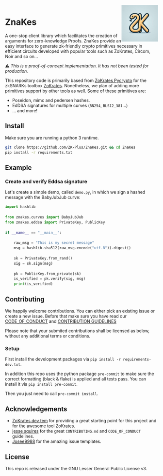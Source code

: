 <img src="icon.jpg" width="120px" align="right" />


# ZnaKes

A one-stop client library which facilitates the creation of arguments for zero-knowledge Proofs. ZnaKes provide an easy interface to generate zk-friendly crypto primitives necessary in efficient circuits developed with popular tools such as ZoKrates, Circom, Noir and so on...

:warning: _This is a proof-of-concept implementation. It has not been tested for production._

This repository code is primarily based from [ZoKrates Pycrypto](https://github.com/Zokrates/pycrypto) for the zkSNARKs toolbox [ZoKrates](https://github.com/Zokrates/ZoKrates).
Nonetheless, we plan of adding more primitives support by other tools as well.
Some of these primitives are:

- Poseidon, mimc and pedersen hashes.
- EdDSA signatures for multiple curves (`BN254`, `BLS12_381`...)
- ... and more!


## Install

Make sure you are running a python 3 runtime.

```bash
git clone https://github.com/ZK-Plus/ZnaKes.git && cd ZnaKes
pip install -r requirements.txt
```

## Example

### Create and verify Eddsa signature
Let's create a simple demo, called `demo.py`, in which we sign a hashed message with the BabyJubJub curve:

```python
import hashlib

from znakes.curves import BabyJubJub
from znakes.eddsa import PrivateKey, PublicKey

if __name__ == "__main__":

    raw_msg = "This is my secret message"
    msg = hashlib.sha512(raw_msg.encode("utf-8")).digest()

    sk = PrivateKey.from_rand()
    sig = sk.sign(msg)

    pk = PublicKey.from_private(sk)
    is_verified = pk.verify(sig, msg)
    print(is_verified)
```

## Contributing

We happily welcome contributions. You can either pick an existing issue or create a new issue. Before that make sure you have read our [CODE_OF_CONDUCT](.github/CODE_OF_CONDUCT.md) and [CONTRIBUTION GUIDELINES](.github/CONTRIBUTING.md)

Please note that your submited contributions shall be licensed as below, without any additional terms or conditions.

### Setup
First install the development packages via `pip install -r requirements-dev.txt`.

In addition this repo uses the python package `pre-commit` to make sure the correct formatting (black & flake) is applied and all tests pass.
You can install it via `pip install pre-commit`.

Then you just need to call `pre-commit install`.

## Acknowledgements

- [ZoKrates dev tem](https://github.com/Zokrates/ZoKrates/graphs/contributors) for providing a great starting point for this project and for the awesome tool ZoKrates.
- [jesse squires](https://github.com/jessesquires/.github) for the great `CONTRIBUTING.md` and `CODE_OF_CONDUCT` guidelines.
- [Josee9988](https://github.com/Josee9988/project-template) for the amazing issue templates.

## License

This repo is released under the GNU Lesser General Public License v3.
